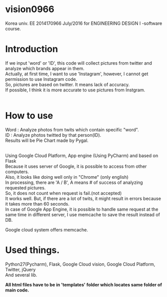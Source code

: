 # vision0966

Korea univ. EE 2014170966   July/2016
for ENGINEERING DESIGN Ⅰ -software course. 

  # Introduction <br>
  If we input 'word' or 'ID', this code will collect pictures from twitter and analyze which brands appear in them.<br>
  Actually, at first time, I want to use 'Instagram', however, I cannot get permission to use Instagram code.<br>
  So, pictures are based on twitter. It means lack of accuracy.<br>
  If possible, I think it is more accurate to use pictures from Instgram.<br><br>
  
  # How to use <br>
  Word : Analyze photos from twits which contain specific "word".<br>
  ID   : Analyze photos twitted by that person(ID).<br>
  Results will be Pie Chart made by Pygal.<br>
  <br>
  
  Using Google Cloud Platform, App engine (Using PyCharm) and based on Flask<br>
  Because it uses server of Google, it is possible to access from other computers.<br>
  Also, it looks like doing well only in "Chrome" (only english)<br>
  In processing, there are 'A / B', A means # of success of analyzing requested pictures.<br>
  So, it does not count when request is fail.(not accepted)<br>
  It works well. But, if there are a lot of twits, it might result in errors because it takes more than 60 seconds.<br>
  In case of Google App Engine, it is possible to handle same request at the same time in different server, I use memcache to save the     result instead of DB.<br>
           
  Google cloud system offers memcache.<br>
  
  
  # Used things.<br>
  Python27(Pycharm), Flask, Google Cloud vision, Google Cloud Platform, Twitter, jQuery <br>
  And several lib. <br> 
  
  <b> All html files have to be in 'templates' folder which locates same folder of main code.</b>
    
    
